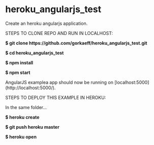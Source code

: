 heroku_angularjs_test
=====================

<p>Create an heroku angularjs application.</p>

<p>STEPS TO CLONE REPO AND RUN IN LOCALHOST:</p>

<b>
<p>$ git clone https://github.com/gorkaeff/heroku_angularjs_test.git</p>
<p>$ cd heroku_angularjs_test</p>
<p>$ npm install</p>
<p>$ npm start</p>
</b>

<p>AngularJS examplea app should now be running on [localhost:5000](http://localhost:5000/).</p>

<p>STEPS TO DEPLOY THIS EXAMPLE IN HEROKU:</p>
<p>In the same folder...</p>

<b>
<p>$ heroku create</p>
<p>$ git push heroku master</p>
<p>$ heroku open</p>
</b>





